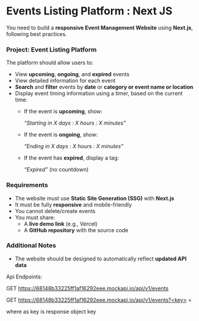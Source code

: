 # Events Listing Platform : Next JS

You need to build a **responsive Event Management Website** using **Next.js**, following best practices.

### Project: Event Listing Platform

The platform should allow users to:

- View **upcoming**, **ongoing**, and **expired** events
- View detailed information for each event
- **Search** and **filter** events by **date** or **category or event name or location**
- Display event timing information using a timer, based on the current time:
    - If the event is **upcoming**, show:
        
        *“Starting in X days : X hours : X minutes”*
        
    - If the event is **ongoing**, show:
        
        *“Ending in X days : X hours : X minutes”*
        
    - If the event has **expired**, display a tag:
        
        *“Expired”* (no countdown)
        

### Requirements

- The website must use **Static Site Generation (SSG)** with **Next.js**
- It must be fully **responsive** and mobile-friendly
- You cannot delete/create events
- You must share:
    - A **live demo link** (e.g., Vercel)
    - A **GitHub repository** with the source code

### Additional Notes

- The website should be designed to automatically reflect **updated API data**

Api Endpoints: 

GET https://68148b33225ff1af16292eee.mockapi.io/api/v1/events

GET https://68148b33225ff1af16292eee.mockapi.io/api/v1/events?<key> = 

where as key is response object key
